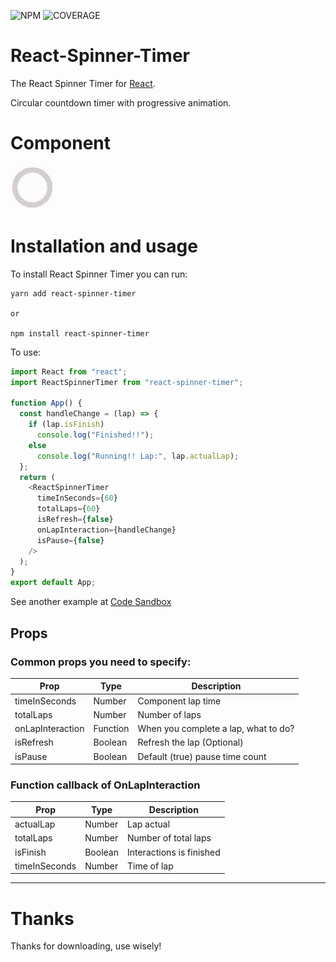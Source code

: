 ![NPM](https://img.shields.io/npm/v/react-spinner-timer.svg)
![COVERAGE](https://img.shields.io/codacy/coverage/react-spinner-timer)


# React-Spinner-Timer

The React Spinner Timer for [React](https://reactjs.com).

Circular countdown timer with progressive animation.

# Component

![React Spinner Timer](https://github.com/danielcsbatista/react-spinner-time/blob/assets/exempleSpinnerTimer.gif)

# Installation and usage

To install React Spinner Timer you can run:

```
yarn add react-spinner-timer

or

npm install react-spinner-timer
```

To use:

```js
import React from "react";
import ReactSpinnerTimer from "react-spinner-timer";

function App() {
  const handleChange = (lap) => {
    if (lap.isFinish)
      console.log("Finished!!");
    else
      console.log("Running!! Lap:", lap.actualLap);
  };
  return (
    <ReactSpinnerTimer
      timeInSeconds={60}
      totalLaps={60}
      isRefresh={false}
      onLapInteraction={handleChange}
      isPause={false}
    />
  );
}
export default App;

```
See another example at [Code Sandbox](https://codesandbox.io/s/sweet-blackwell-ysxfn?file=/src/App.tsx)


## Props

### Common props you need to specify:
| Prop              | Type     | Description                           |
|-------------------|----------|---------------------------------------|
| timeInSeconds     | Number   | Component lap time                    |
| totalLaps         | Number   | Number of laps                        |
| onLapInteraction  | Function | When you complete a lap, what to do?  |
| isRefresh         | Boolean  | Refresh the lap (Optional)            |
| isPause           | Boolean  | Default (true) pause time count       |

### Function callback of OnLapInteraction
| Prop              | Type     | Description                           |
|-------------------|----------|---------------------------------------|
| actualLap         | Number   | Lap actual                            |
| totalLaps         | Number   | Number of total laps                  |
| isFinish          | Boolean  | Interactions is finished              |
| timeInSeconds     | Number   | Time of lap                           |

---

# Thanks

Thanks for downloading, use wisely!
